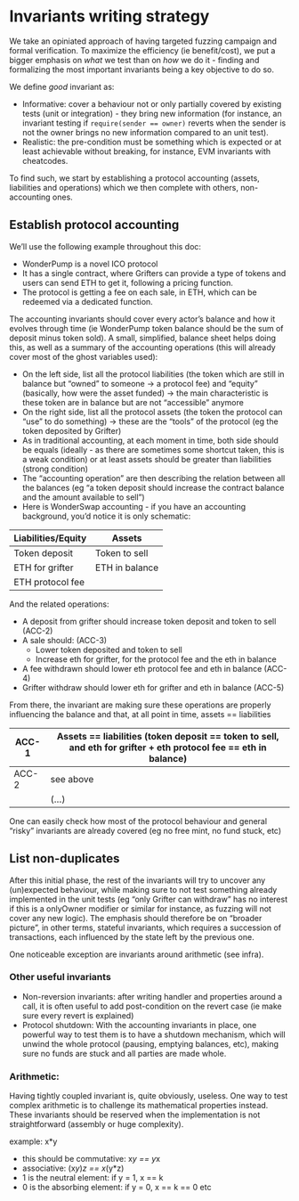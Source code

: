 # Invariants writing strategy

We take an opiniated approach of having targeted fuzzing campaign and formal verification. To maximize the efficiency (ie benefit/cost), we put a bigger emphasis on *what* we test than on *how* we do it - finding and formalizing the most important invariants being a key objective to do so.

We define *good* invariant as:
- Informative: cover a behaviour not or only partially covered by existing tests (unit or integration) - they bring new information (for instance, an invariant testing if `require(sender == owner)` reverts when the sender is not the owner brings no new information compared to an unit test).
- Realistic: the pre-condition must be something which is expected or at least achievable without breaking, for instance, EVM invariants with cheatcodes.

To find such, we start by establishing a protocol accounting (assets, liabilities and operations) which we then complete with others, non-accounting ones.

## Establish protocol accounting

We’ll use the following example throughout this doc:
- WonderPump is a novel ICO protocol
- It has a single contract, where Grifters can provide a type of tokens and users can send ETH to get it, following a pricing function.
- The protocol is getting a fee on each sale, in ETH, which can be redeemed via a dedicated function.

The accounting invariants should cover every actor’s balance and how it evolves through time (ie WonderPump token balance should be the sum of deposit minus token sold). A small, simplified, balance sheet helps doing this, as well as a summary of the accounting operations (this will already cover most of the ghost variables used):

- On the left side, list all the protocol liabilities (the token which are still in balance but “owned” to someone → a protocol fee) and “equity” (basically, how were the asset funded) → the main characteristic is these token are in balance but are not “accessible” anymore
- On the right side, list all the protocol assets (the token the protocol can “use” to do something) → these are the “tools” of the protocol (eg the token deposited by Grifter)
- As in traditional accounting, at each moment in time, both side should be equals (ideally - as there are sometimes some shortcut taken, this is a weak condition) or at least assets should be greater than liabilities (strong condition)
- The “accounting operation” are then describing the relation between all the balances (eg “a token deposit should increase the contract balance and the amount available to sell”)
- Here is WonderSwap accounting - if you have an accounting background, you’d notice it is only schematic:

| Liabilities/Equity | Assets         |
| ------------------ | -------------- |
| Token deposit      | Token to sell  |
| ETH for grifter    | ETH in balance |
| ETH protocol fee   |                |

And the related operations:

- A deposit from grifter should increase token deposit and token to sell (ACC-2)
- A sale should: (ACC-3)
    - Lower token deposited and token to sell
    - Increase eth for grifter, for the protocol fee and the eth in balance
- A fee withdrawn should lower eth protocol fee and eth in balance (ACC-4)
- Grifter withdraw should lower eth for grifter and eth in balance (ACC-5)

From there, the invariant are making sure these operations are properly influencing the balance and that, at all point in time, assets == liabilities

| ACC-1 | Assets == liabilities (token deposit == token to sell, and eth for grifter + eth protocol fee == eth in balance) |
| --- | --- |
| ACC-2 | see above |
|  | (…) |

One can easily check how most of the protocol behaviour and general “risky” invariants are already covered (eg no free mint, no fund stuck, etc)

## List non-duplicates

After this initial phase, the rest of the invariants will try to uncover any (un)expected behaviour, while making sure to not test something already implemented in the unit tests (eg “only Grifter can withdraw” has no interest if this is a onlyOwner modifier or similar for instance, as fuzzing will not cover any new logic). The emphasis should therefore be on “broader picture”, in other terms, stateful invariants, which requires a succession of transactions, each influenced by the state left by the previous one.

One noticeable exception are invariants around arithmetic (see infra).

### Other useful invariants

- Non-reversion invariants: after writing handler and properties around a call, it is often useful to add post-condition on the revert case (ie make sure every revert is explained)
- Protocol shutdown: With the accounting invariants in place, one powerful way to test them is to have a shutdown mechanism, which will unwind the whole protocol (pausing, emptying balances, etc), making sure no funds are stuck and all parties are made whole.

### Arithmetic:

Having tightly coupled invariant is, quite obviously, useless. One way to test complex arithmetic is to challenge its mathematical properties instead. These invariants should be reserved when the implementation is not straightforward (assembly or huge complexity).

example: x*y

- this should be commutative: x*y == y*x
- associative: (x*y*)*z == x*(y*z)
- 1 is the neutral element: if y = 1, x == k
- 0 is the absorbing element: if y = 0, x == k == 0
etc